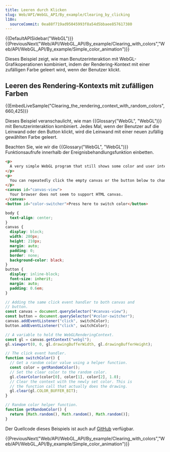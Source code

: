 ```yaml
---
title: Leeren durch Klicken
slug: Web/API/WebGL_API/By_example/Clearing_by_clicking
l10n:
  sourceCommit: 0ea88f719ad95045993f8a54d5bbaee857617380
---
```


{{DefaultAPISidebar("WebGL")}}{{PreviousNext("Web/API/WebGL_API/By_example/Clearing_with_colors","Web/API/WebGL_API/By_example/Simple_color_animation")}}

Dieses Beispiel zeigt, wie man Benutzerinteraktion mit WebGL-Grafikoperationen kombiniert, indem der Rendering-Kontext mit einer zufälligen Farbe geleert wird, wenn der Benutzer klickt.

## Leeren des Rendering-Kontexts mit zufälligen Farben

{{EmbedLiveSample("Clearing_the_rendering_context_with_random_colors",660,425)}}

Dieses Beispiel veranschaulicht, wie man {{Glossary("WebGL", "WebGL")}} mit Benutzerinteraktion kombiniert. Jedes Mal, wenn der Benutzer auf die Leinwand oder den Button klickt, wird die Leinwand mit einer neuen zufällig gewählten Farbe geleert.

Beachten Sie, wie wir die {{Glossary("WebGL", "WebGL")}} Funktionsaufrufe innerhalb der Ereignisbehandlungsfunktion einbetten.

```html
<p>
  A very simple WebGL program that still shows some color and user interaction.
</p>
<p>
  You can repeatedly click the empty canvas or the button below to change color.
</p>
<canvas id="canvas-view">
  Your browser does not seem to support HTML canvas.
</canvas>
<button id="color-switcher">Press here to switch color</button>
```

```css
body {
  text-align: center;
}
canvas {
  display: block;
  width: 280px;
  height: 210px;
  margin: auto;
  padding: 0;
  border: none;
  background-color: black;
}
button {
  display: inline-block;
  font-size: inherit;
  margin: auto;
  padding: 0.6em;
}
```

```js
// Adding the same click event handler to both canvas and
// button.
const canvas = document.querySelector("#canvas-view");
const button = document.querySelector("#color-switcher");
canvas.addEventListener("click", switchColor);
button.addEventListener("click", switchColor);

// A variable to hold the WebGLRenderingContext.
const gl = canvas.getContext("webgl");
gl.viewport(0, 0, gl.drawingBufferWidth, gl.drawingBufferHeight);

// The click event handler.
function switchColor() {
  // Get a random color value using a helper function.
  const color = getRandomColor();
  // Set the clear color to the random color.
  gl.clearColor(color[0], color[1], color[2], 1.0);
  // Clear the context with the newly set color. This is
  // the function call that actually does the drawing.
  gl.clear(gl.COLOR_BUFFER_BIT);
}

// Random color helper function.
function getRandomColor() {
  return [Math.random(), Math.random(), Math.random()];
}
```

Der Quellcode dieses Beispiels ist auch auf [GitHub](https://github.com/idofilin/webgl-by-example/tree/master/clearing-by-clicking) verfügbar.

{{PreviousNext("Web/API/WebGL_API/By_example/Clearing_with_colors","Web/API/WebGL_API/By_example/Simple_color_animation")}}
